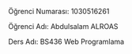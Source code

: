  Öğrenci Numarası: 1030516261  
 
 Öğrenci Adı: Abdulsalam ALROAS  
 
 Ders Adı: BS436 Web Programlama
